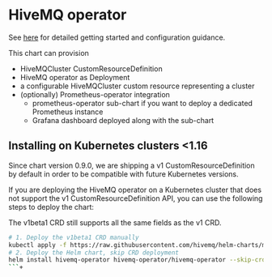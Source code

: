 # HiveMQ operator

See [here](https://www.hivemq.com/docs/operator/) for detailed getting started and configuration guidance.

This chart can provision

- HiveMQCluster CustomResourceDefinition
- HiveMQ operator as Deployment
- a configurable HiveMQCluster custom resource representing a cluster
- (optionally) Prometheus-operator integration
  - prometheus-operator sub-chart if you want to deploy a dedicated Prometheus instance
  - Grafana dashboard deployed along with the sub-chart

## Installing on Kubernetes clusters <1.16

Since chart version 0.9.0, we are shipping a v1 CustomResourceDefinition by default in order to be compatible with future Kubernetes versions.

If you are deploying the HiveMQ operator on a Kubernetes cluster that does not support the v1 CustomResourceDefinition API, you can use the following steps to deploy the chart:

The v1beta1 CRD still supports all the same fields as the v1 CRD.

```sh
# 1. Deploy the v1beta1 CRD manually
kubectl apply -f https://raw.githubusercontent.com/hivemq/helm-charts/master/manifests/legacy/v1beta1-hivemq-cluster.yaml
# 2. Deploy the Helm chart, skip CRD deployment
helm install hivemq-operator hivemq-operator/hivemq-operator --skip-crds
```+